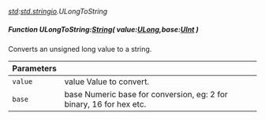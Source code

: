 _[std](../../modules/std/std-module.md):[std.stringio](../../modules/std/std-stringio.md).ULongToString_
##### Function ULongToString:[String](../../modules/wonkey/wonkey-types-string.md)( value:[ULong](../../modules/wonkey/wonkey-types-ulong.md),base:[UInt](../../modules/wonkey/wonkey-types-uint.md) )
Converts an unsigned long value to a string.

| Parameters |    |
|:-----------|:---|
| `value` | value Value to convert. |
| `base` | base Numeric base for conversion, eg: 2 for binary, 16 for hex etc. |
